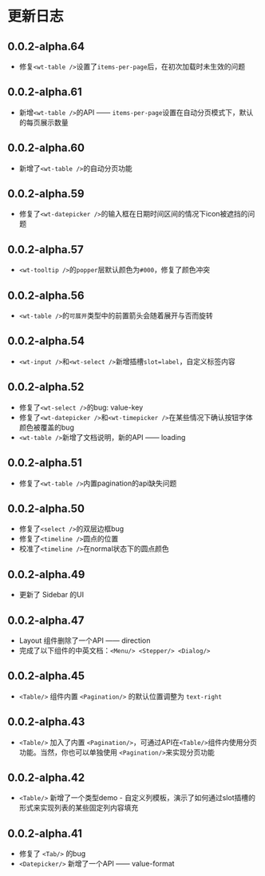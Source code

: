 # 更新日志
## 0.0.2-alpha.64
- 修复`<wt-table />`设置了`items-per-page`后，在初次加载时未生效的问题
## 0.0.2-alpha.61
- 新增`<wt-table />`的API —— `items-per-page`设置在自动分页模式下，默认的每页展示数量

## 0.0.2-alpha.60
- 新增了`<wt-table />`的自动分页功能

## 0.0.2-alpha.59
- 修复了`<wt-datepicker />`的输入框在日期时间区间的情况下icon被遮挡的问题

## 0.0.2-alpha.57
- `<wt-tooltip />`的`popper`层默认颜色为`#000`，修复了颜色冲突

## 0.0.2-alpha.56
- `<wt-table />`的`可展开`类型中的前置箭头会随着展开与否而旋转

## 0.0.2-alpha.54
- `<wt-input />`和`<wt-select />`新增插槽`slot=label`，自定义标签内容

## 0.0.2-alpha.52
- 修复了`<wt-select />`的bug: value-key
- 修复了`<wt-datepicker />`和`<wt-timepicker />`在某些情况下确认按钮字体颜色被覆盖的bug
- `<wt-table />`新增了文档说明，新的API —— loading

## 0.0.2-alpha.51
- 修复了`<wt-table />`内置pagination的api缺失问题

## 0.0.2-alpha.50
- 修复了`<select />`的双层边框bug
- 修复了`<timeline />`圆点的位置
- 校准了`<timeline />`在normal状态下的圆点颜色

## 0.0.2-alpha.49
- 更新了 Sidebar 的UI

## 0.0.2-alpha.47

- Layout 组件删除了一个API —— direction
- 完成了以下组件的中英文档：`<Menu/> <Stepper/> <Dialog/>`

## 0.0.2-alpha.45

- `<Table/>` 组件内置 `<Pagination/>` 的默认位置调整为 ```text-right```

## 0.0.2-alpha.43

- `<Table/>` 加入了内置 `<Pagination/>`，可通过API在`<Table/>`组件内使用分页功能。当然，你也可以单独使用 `<Pagination/>`来实现分页功能

## 0.0.2-alpha.42

- `<Table/>` 新增了一个类型demo - 自定义列模板，演示了如何通过slot插槽的形式来实现列表的某些固定列内容填充

## 0.0.2-alpha.41

- 修复了 `<Tab/>` 的bug
- `<Datepicker/>` 新增了一个API —— value-format
<!-- `2021-07-06`

#### Feature

- 增加 Menu 组件 lazy 属性，用于优化性能，懒加载子菜单项 [Ones](https://ones.sankuai.com/ones/product/4348/workItem/defect/detail/10984313)
- 增加 TabPane 组件 lazy 用于优化性能，当未激活时不挂载 pane 内元素
- 增加 Modal 组件 enable-click-through 属性，用于设置是否允许点击 Modal 下方元素 [TT](https://tt.sankuai.com/ticket/detail?id=40402170)

  ```
  $icon-font-path: '~@ss/wt-vue/packages/theme-chalk/fonts';
  @import "@ss/wt-vue/packages/theme-chalk/index.scss";
  ```

  改为

  ```
  $icon-font-path: '~@ss/wt-vue/components/theme-chalk/fonts';
  @import "@ss/wt-vue/components/theme-chalk/index.scss";
  ``` -->
